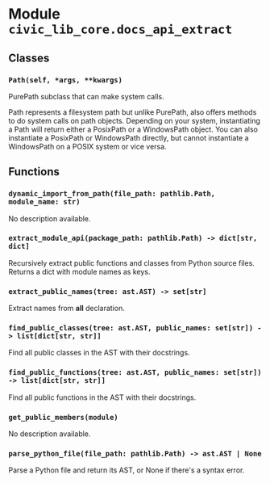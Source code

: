# Module `civic_lib_core.docs_api_extract`

## Classes

### `Path(self, *args, **kwargs)`

PurePath subclass that can make system calls.

Path represents a filesystem path but unlike PurePath, also offers
methods to do system calls on path objects. Depending on your system,
instantiating a Path will return either a PosixPath or a WindowsPath
object. You can also instantiate a PosixPath or WindowsPath directly,
but cannot instantiate a WindowsPath on a POSIX system or vice versa.

## Functions

### `dynamic_import_from_path(file_path: pathlib.Path, module_name: str)`

No description available.

### `extract_module_api(package_path: pathlib.Path) -> dict[str, dict]`

Recursively extract public functions and classes from Python source files.
Returns a dict with module names as keys.

### `extract_public_names(tree: ast.AST) -> set[str]`

Extract names from __all__ declaration.

### `find_public_classes(tree: ast.AST, public_names: set[str]) -> list[dict[str, str]]`

Find all public classes in the AST with their docstrings.

### `find_public_functions(tree: ast.AST, public_names: set[str]) -> list[dict[str, str]]`

Find all public functions in the AST with their docstrings.

### `get_public_members(module)`

No description available.

### `parse_python_file(file_path: pathlib.Path) -> ast.AST | None`

Parse a Python file and return its AST, or None if there's a syntax error.
